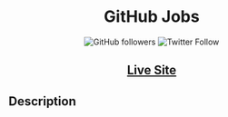 <h1 align="center">GitHub Jobs</h1>

<p align="center">
  
  <img alt="GitHub followers" src="https://img.shields.io/github/followers/solomangarcia?style=social">
  
  <img alt="Twitter Follow" src="https://img.shields.io/twitter/follow/solomangarcia1?style=social">
  
</p>

<h2 align="center"><a href="https://solomangarcia.github.io/react-github-jobs-app/" target="_blank">Live Site</a></h2>

## Description
